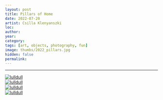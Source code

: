 ```yaml
---
layout: post
title: Pillars of Home
date: 2022-07-20
artist: Csilla Klenyanszki
loc: 
author: 
year: 
category: 
tags: [art, objects, photography, fun]
image: thumbs/2022_pillars.jpg
hidden: false
permalink:
---
```






---



<div class="post_image">
	<a href="{{ site.baseurl }}/images/posts/2022_pillars/001.jpg" target="_blank">
	<img src="{{ site.baseurl }}/images/posts/2022_pillars/001.jpg" alt="lulldull"></a>
</div>

<div class="post_image">
	<a href="{{ site.baseurl }}/images/posts/2022_pillars/002.jpg" target="_blank">
	<img src="{{ site.baseurl }}/images/posts/2022_pillars/002.jpg" alt="lulldull"></a>
</div>

<div class="post_image">
	<a href="{{ site.baseurl }}/images/posts/2022_pillars/003.jpg" target="_blank">
	<img src="{{ site.baseurl }}/images/posts/2022_pillars/003.jpg" alt="lulldull"></a>
</div>


<div class="post_image">
	<a href="{{ site.baseurl }}/images/posts/2022_pillars/004.jpg" target="_blank">
	<img src="{{ site.baseurl }}/images/posts/2022_pillars/004.jpg" alt="lulldull"></a>
</div>



